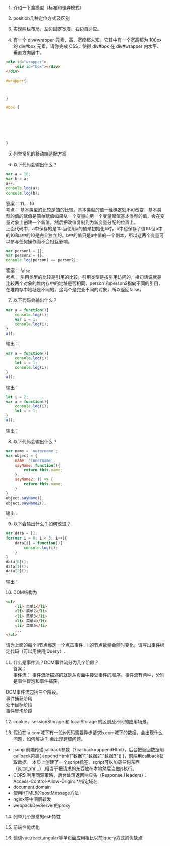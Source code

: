 1. 介绍一下盒模型（标准和怪异模式）



2. position几种定位方式及区别



3. 实现两栏布局，左边固定宽度，右边自适应。



4. 有一个 div#wrapper 元素，高、宽度都未知。它其中有一个宽高都为 100px 的 div#box 元素，请你完成 CSS，使得 div#box 在 div#wrapper 内水平、垂直方向居中。
```html
<div id="wrapper">
    <div id="box"></div>
</div>
```
```css
#wrapper{



}

#box {







}
```
5. 列举常见的移动端适配方案

6. 以下代码会输出什么？
```js
var a = 10;
var b = a;
a++;
console.log(a); 
console.log(b); 
```
答案： 11， 10  
考点： 基本类型的比较是值的比较。基本类型的值一经确定就不可改变，基本类型的值的赋值是简单赋值如果从一个变量向另一个变量赋值基本类型的值，会在变量对象上创建一个新值，然后把改值复制到为新变量分配的位置上。  
上面代码中，a中保存的是10.当使用a的值来初始化b时，b中也保存了值10.但b中的10和a中的10是完全独立的。b中的值只是a中值的一个副本，所以这两个变量可以参与任何操作而不会相互影响。



```js
var person1 = {};
var person2 = {};
console.log(person1 == person2);
```
答案： false  
考点： 引用类型的比较是引用的比较。引用类型是按引用访问的，换句话说就是比较两个对象的堆内存中的地址是否相同，person1和person2指向不同的引用，在堆内存中地址是不同的，这两个是完全不同的对象，所以返回false。



7. 以下代码会输出什么？
```js
var a = function(){
    console.log(i);  
    var i = 1;
    console.log(i);    
}
a();
```
输出：

```js
var a = function(){
    console.log(i);
    let i = 1;
    console.log(i);
}
a();
```
输出：

```js
let i = 2;
var a = function(){
    console.log(i);
    let i = 1;
}
a();
```
输出：

8. 以下代码会输出什么？
```js
var name = 'outername';
var object = {
    name: 'innername',
    sayName: function(){
        return this.name;
    },
    sayName2: () => {
        return this.name;
    }
}
object.sayName();
object.sayName2();
```
输出：


9. 以下会输出什么？如何改进？
```js
var data = [];
for(var i = 0; i < 3; i++){
    data[i] = function(){
        console.log(i);
    }
}
data[0]();
data[1]();
data[2]();
```
输出：

10. DOM结构为
```HTML
<ul>
    <li> 菜单1</li>
    <li> 菜单2</li>
    <li> 菜单3</li>
    <li> 菜单4</li>
    <li> 菜单5</li>
    ...
</ul>
```
请为上面的每个li节点绑定一个点击事件，li的节点数量会随时变化，请写出事件绑定代码（可以用使用jQuery）. 

11. 什么是事件流？DOM事件流分为几个阶段？  
答案：     
事件流： 事件流所描述的就是从页面中接受事件的顺序。事件流有两种，分别是事件冒泡和事件捕获。  

DOM事件流包括三个阶段。  
事件捕获阶段    
处于目标阶段    
事件冒泡阶段    


12. cookie，sessionStorage 和 localStorage 的区别及不同的应用场景。


13. 假设在 a.com域下有一段js代码需要异步请求b.com域下的数据，会出现什么问题，如何解决？
会出现跨域问题。  
- jsonp 前端传递callback参数（?callback=appendHtml），后台把返回数据用callback包裹( appendHtml(["数据1","数据2","数据3"]) )，前端用callback获取数据。
本质上创建了一个script标签，script可以加载任何东西（js,txt,xhr...）,相当于把请求的东西放在本地然后当做js执行。
- CORS 利用同源策略，后台处理返回响应头（Response Headers）：Access-Control-Allow-Origin: */指定域名
- document.domain
- 使用HTML5的postMessage方法
- nginx等中间层转发
- webpackDevServer的proxy


14. 列举几个熟悉的es6特性

15. 前端性能优化

16. 谈谈vue,react,angular等单页面应用相比以前jquery方式的优缺点






